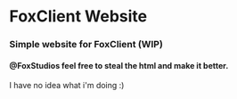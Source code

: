 # FoxClient Website

### Simple website for FoxClient (WIP)

#### @FoxStudios feel free to steal the html and make it better.

I have no idea what i'm doing :)
